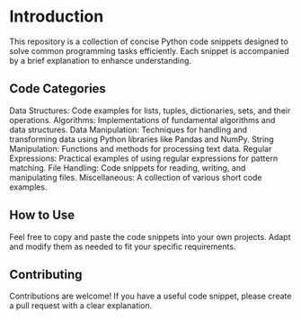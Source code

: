 # Introduction
This repository is a collection of concise Python code snippets designed to solve common programming tasks efficiently. Each snippet is accompanied by a brief explanation to enhance understanding.

## Code Categories
Data Structures: Code examples for lists, tuples, dictionaries, sets, and their operations.
Algorithms: Implementations of fundamental algorithms and data structures.
Data Manipulation: Techniques for handling and transforming data using Python libraries like Pandas and NumPy.
String Manipulation: Functions and methods for processing text data.
Regular Expressions: Practical examples of using regular expressions for pattern matching.
File Handling: Code snippets for reading, writing, and manipulating files.
Miscellaneous: A collection of various short code examples.
## How to Use
Feel free to copy and paste the code snippets into your own projects. Adapt and modify them as needed to fit your specific requirements.

## Contributing
Contributions are welcome! If you have a useful code snippet, please create a pull request with a clear explanation.
